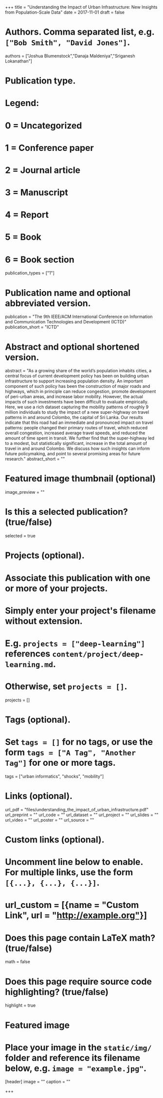 +++
title = "Understanding the Impact of Urban Infrastructure: New Insights from Population-Scale Data"
date = 2017-11-01
draft = false

# Authors. Comma separated list, e.g. `["Bob Smith", "David Jones"]`.
authors = ["Joshua Blumenstock","Danaja Maldeniya","Sriganesh Lokanathan"]

# Publication type.
# Legend:
# 0 = Uncategorized
# 1 = Conference paper
# 2 = Journal article
# 3 = Manuscript
# 4 = Report
# 5 = Book
# 6 = Book section
publication_types = ["1"]

# Publication name and optional abbreviated version.
publication = "The 9th IEEE/ACM International Conference on Information and Communication Technologies and Development (ICTD)"
publication_short = "ICTD"

# Abstract and optional shortened version.
abstract = "As a growing share of the world’s population inhabits cities, a central focus of current development policy has been on building urban infrastructure to support increasing population density. An important component of such policy has been the construction of major roads and highways, which in principle can reduce congestion, promote development of peri-urban areas, and increase labor mobility. However, the actual impacts of such investments have been difficult to evaluate empirically. Here, we use a rich dataset capturing the mobility patterns of roughly 9 million individuals to study the impact of a new super-highway on travel patterns in and around Colombo, the capital of Sri Lanka. Our results indicate that this road had an immediate and pronounced impact on travel patterns: people changed their primary routes of travel, which reduced overall congestion, increased average travel speeds, and reduced the amount of time spent in transit. We further find that the super-highway led to a modest, but statistically significant, increase in the total amount of travel in and around Colombo. We discuss how such insights can inform future policymaking, and point to several promising areas for future research."
abstract_short = ""

# Featured image thumbnail (optional)
image_preview = ""

# Is this a selected publication? (true/false)
selected = true

# Projects (optional).
#   Associate this publication with one or more of your projects.
#   Simply enter your project's filename without extension.
#   E.g. `projects = ["deep-learning"]` references `content/project/deep-learning.md`.
#   Otherwise, set `projects = []`.
projects = []

# Tags (optional).
#   Set `tags = []` for no tags, or use the form `tags = ["A Tag", "Another Tag"]` for one or more tags.
tags = ["urban informatics", "shocks", "mobility"]

# Links (optional).
url_pdf = "files/understanding_the_impact_of_urban_infrastructure.pdf"
url_preprint = ""
url_code = ""
url_dataset = ""
url_project = ""
url_slides = ""
url_video = ""
url_poster = ""
url_source = ""

# Custom links (optional).
#   Uncomment line below to enable. For multiple links, use the form `[{...}, {...}, {...}]`.
# url_custom = [{name = "Custom Link", url = "http://example.org"}]

# Does this page contain LaTeX math? (true/false)
math = false

# Does this page require source code highlighting? (true/false)
highlight = true

# Featured image
# Place your image in the `static/img/` folder and reference its filename below, e.g. `image = "example.jpg"`.
[header]
image = ""
caption = ""

+++

